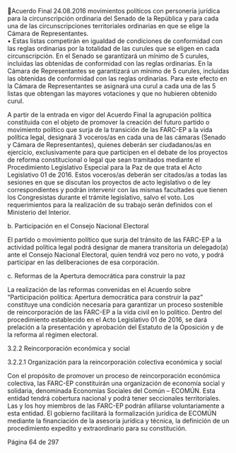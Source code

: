 Acuerdo Final 
24.08.2016 
movimientos políticos con personería jurídica para la circunscripción ordinaria del Senado de la 
República  y  para  cada  una  de  las  circunscripciones  territoriales  ordinarias  en  que  se  elige  la 
Cámara de Representantes.  
• Estas listas competirán en igualdad de condiciones de conformidad con las reglas ordinarias por 
la totalidad de las curules que se eligen en cada circunscripción.  En el Senado se garantizará un 
mínimo  de  5  curules,  incluidas  las  obtenidas  de  conformidad  con  las  reglas  ordinarias.  En  la 
Cámara  de  Representantes  se  garantizará  un  mínimo  de  5  curules,  incluidas  las  obtenidas  de 
conformidad  con  las  reglas  ordinarias.    Para  este  efecto  en  la  Cámara  de  Representantes  se 
asignará  una  curul  a  cada  una  de  las  5  listas  que  obtengan  las  mayores  votaciones  y  que  no 
hubieren obtenido curul. 
 
A  partir  de  la  entrada  en  vigor  del  Acuerdo  Final  la  agrupación  política  constituida  con  el  objeto  de 
promover la creación del futuro partido o movimiento político que surja de la transición de las FARC-EP a 
la  vida  política  legal,  designará  3  voceros/as  en  cada  una  de  las  cámaras  (Senado  y  Cámara  de 
Representantes), quienes deberán ser ciudadanos/as en ejercicio, exclusivamente para que participen en 
el  debate  de  los  proyectos  de  reforma  constitucional  o  legal  que  sean  tramitados  mediante  el 
Procedimiento Legislativo Especial para la Paz de que trata el Acto Legislativo 01 de 2016. Estos voceros/as 
deberán ser citados/as a todas las sesiones en que se discutan los proyectos de acto legislativo o de ley 
correspondientes y podrán intervenir con las mismas facultades que tienen los Congresistas durante el 
trámite legislativo, salvo el voto. Los requerimientos para la realización de su trabajo serán definidos con 
el Ministerio del Interior.  
 
b. Participación en el Consejo Nacional Electoral 
 
El partido o movimiento político que surja del tránsito de las FARC-EP a la actividad política legal podrá 
designar de manera transitoria un delegado(a) ante el Consejo Nacional Electoral, quien tendrá voz pero 
no voto, y podrá participar en las deliberaciones de esa corporación. 
 
c. Reformas de la Apertura democrática para construir la paz 
 
La  realización  de  las  reformas  convenidas  en  el  Acuerdo  sobre  “Participación  política:  Apertura 
democrática  para  construir  la  paz”  constituye  una  condición  necesaria  para  garantizar  un  proceso 
sostenible  de  reincorporación  de  las  FARC-EP  a  la  vida  civil  en  lo  político.  Dentro  del  procedimiento 
establecido en el Acto Legislativo 01 de 2016, se dará prelación a la presentación y aprobación del Estatuto 
de la Oposición y de la reforma al régimen electoral. 
 
3.2.2 Reincorporación económica y social 
 
3.2.2.1 Organización para la reincorporación colectiva económica y social 
 
Con  el  propósito  de  promover  un  proceso  de  reincorporación  económica  colectiva,  las  FARC-EP 
constituirán una organización de economía social y solidaria, denominada Economías Sociales del Común 
– ECOMÚN. Esta entidad tendrá cobertura nacional y podrá tener seccionales territoriales. Las y los hoy 
miembros  de  las  FARC-EP  podrán  afiliarse  voluntariamente  a  esta  entidad.  El  gobierno  facilitará  la 
formalización jurídica de ECOMÚN mediante la financiación de la asesoría jurídica y técnica, la definición 
de un procedimiento expedito y extraordinario para su constitución. 
 
Página 64 de 297 
 

